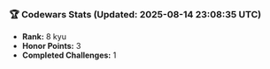 ### 🏆 Codewars Stats (Updated: 2025-08-14 23:08:35 UTC)

- **Rank:** 8 kyu
- **Honor Points:** 3
- **Completed Challenges:** 1
